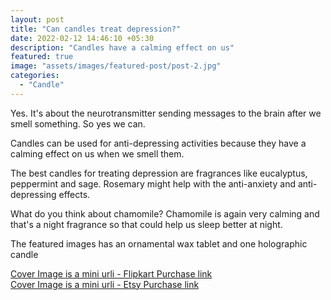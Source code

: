 ```yaml
---
layout: post
title: "Can candles treat depression?"
date: 2022-02-12 14:46:10 +05:30
description: "Candles have a calming effect on us"
featured: true
image: "assets/images/featured-post/post-2.jpg"
categories: 
  - "Candle"
---
```


Yes. It's about the neurotransmitter sending messages to the brain after we smell something. So yes we can.

Candles can be used for anti-depressing activities because they have a calming effect on us when we smell them.

The best candles for treating depression are fragrances like eucalyptus, peppermint and sage. Rosemary might help with the anti-anxiety and anti-depressing effects.

What do you think about chamomile? Chamomile is again very calming and that's a night fragrance so that could help us sleep better at night.

The featured images has an ornamental wax tablet and one holographic candle

<div class="col-12">
    <a class="btn btn-primary" target="blank" href="https://www.flipkart.com/avnika-bhandari-mini-candle-urli-100-soy-wax-hand-poured-fragrance-infused/p/itma0f9432080d27?pid=CANGKDHEY6JWZ9V8" type="submit">Cover Image is a mini urli - Flipkart Purchase link</a>
</div>

<div class="col-12">
    <a class="btn btn-primary" target="blank" href="https://www.etsy.com/in-en/listing/1351159733/mini-candle-urli-100-soy-wax-hand-poured" type="submit">Cover Image is a mini urli - Etsy Purchase link</a>
</div>